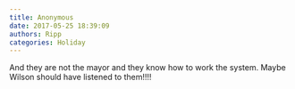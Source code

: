 ```yaml
---
title: Anonymous
date: 2017-05-25 18:39:09
authors: Ripp
categories: Holiday
---
```


 And they are not the mayor and they know how to work the system. Maybe Wilson should have listened to them!!!!